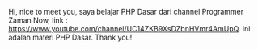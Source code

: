 Hi, nice to meet you,
saya belajar PHP Dasar dari channel Programmer Zaman Now, link : https://www.youtube.com/channel/UC14ZKB9XsDZbnHVmr4AmUpQ.
ini adalah materi PHP Dasar.
Thank you!
